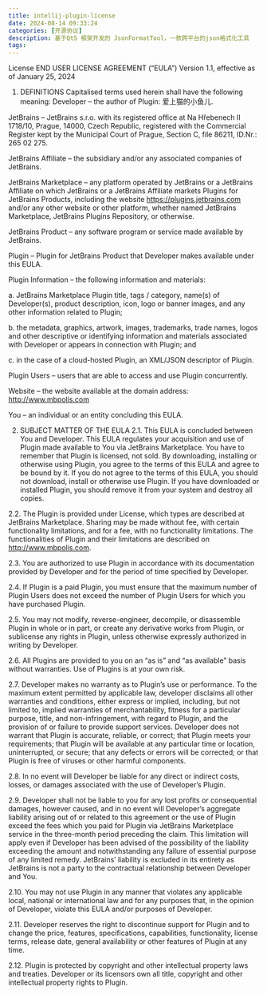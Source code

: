 ```yaml
---
title: intellij-plugin-license
date: 2024-08-14 09:33:24
categories: [开源协议]
description: 基于Qt5 框架开发的 JsonFormatTool，一款跨平台的json格式化工具
tags:
---
```


License
END USER LICENSE AGREEMENT (“EULA”)
Version 1.1, effective as of January 25, 2024

1. DEFINITIONS
   Capitalised terms used herein shall have the following meaning:
   Developer – the author of Plugin: 爱上猫的小鱼儿.

JetBrains – JetBrains s.r.o. with its registered office at Na Hřebenech II 1718/10, Prague, 14000, Czech Republic, registered with the Commercial Register kept by the Municipal Court of Prague, Section C, file 86211, ID.Nr.: 265 02 275.

JetBrains Affiliate – the subsidiary and/or any associated companies of JetBrains.

JetBrains Marketplace – any platform operated by JetBrains or a JetBrains Affiliate on which JetBrains or a JetBrains Affiliate markets Plugins for JetBrains Products, including the website https://plugins.jetbrains.com and/or any other website or other platform, whether named JetBrains Marketplace, JetBrains Plugins Repository, or otherwise.

JetBrains Product – any software program or service made available by JetBrains.

Plugin – Plugin for JetBrains Product that Developer makes available under this EULA.

Plugin Information – the following information and materials:

a. JetBrains Marketplace Plugin title, tags / category, name(s) of Developer(s), product description, icon, logo or banner images, and any other information related to Plugin;

b. the metadata, graphics, artwork, images, trademarks, trade names, logos and other descriptive or identifying information and materials associated with Developer or appears in connection with Plugin; and

c. in the case of a cloud-hosted Plugin, an XML/JSON descriptor of Plugin.

Plugin Users – users that are able to access and use Plugin concurrently.

Website – the website available at the domain address: http://www.mbpolis.com

You – an individual or an entity concluding this EULA.

2. SUBJECT MATTER OF THE EULA
   2.1. This EULA is concluded between You and Developer. This EULA regulates your acquisition and use of Plugin made available to You via JetBrains Marketplace. You have to remember that Plugin is licensed, not sold. By downloading, installing or otherwise using Plugin, you agree to the terms of this EULA and agree to be bound by it. If you do not agree to the terms of this EULA, you should not download, install or otherwise use Plugin. If you have downloaded or installed Plugin, you should remove it from your system and destroy all copies.

2.2. The Plugin is provided under License, which types are described at JetBrains Marketplace. Sharing may be made without fee, with certain functionality limitations, and for a fee, with no functionality limitations. The functionalities of Plugin and their limitations are described on http://www.mbpolis.com.

2.3. You are authorized to use Plugin in accordance with its documentation provided by Developer and for the period of time specified by Developer.

2.4. If Plugin is a paid Plugin, you must ensure that the maximum number of Plugin Users does not exceed the number of Plugin Users for which you have purchased Plugin.

2.5. You may not modify, reverse-engineer, decompile, or disassemble Plugin in whole or in part, or create any derivative works from Plugin, or sublicense any rights in Plugin, unless otherwise expressly authorized in writing by Developer.

2.6. All Plugins are provided to you on an “as is” and “as available” basis without warranties. Use of Plugins is at your own risk.

2.7. Developer makes no warranty as to Plugin’s use or performance. To the maximum extent permitted by applicable law, developer disclaims all other warranties and conditions, either express or implied, including, but not limited to, implied warranties of merchantability, fitness for a particular purpose, title, and non-infringement, with regard to Plugin, and the provision of or failure to provide support services. Developer does not warrant that Plugin is accurate, reliable, or correct; that Plugin meets your requirements; that Plugin will be available at any particular time or location, uninterrupted, or secure; that any defects or errors will be corrected; or that Plugin is free of viruses or other harmful components.

2.8. In no event will Developer be liable for any direct or indirect costs, losses, or damages associated with the use of Developer’s Plugin.

2.9. Developer shall not be liable to you for any lost profits or consequential damages, however caused, and in no event will Developer’s aggregate liability arising out of or related to this agreement or the use of Plugin exceed the fees which you paid for Plugin via JetBrains Marketplace service in the three-month period preceding the claim. This limitation will apply even if Developer has been advised of the possibility of the liability exceeding the amount and notwithstanding any failure of essential purpose of any limited remedy. JetBrains’ liability is excluded in its entirety as JetBrains is not a party to the contractual relationship between Developer and You.

2.10. You may not use Plugin in any manner that violates any applicable local, national or international law and for any purposes that, in the opinion of Developer, violate this EULA and/or purposes of Developer.

2.11. Developer reserves the right to discontinue support for Plugin and to change the price, features, specifications, capabilities, functionality, license terms, release date, general availability or other features of Plugin at any time.

2.12. Plugin is protected by copyright and other intellectual property laws and treaties. Developer or its licensors own all title, copyright and other intellectual property rights to Plugin.
